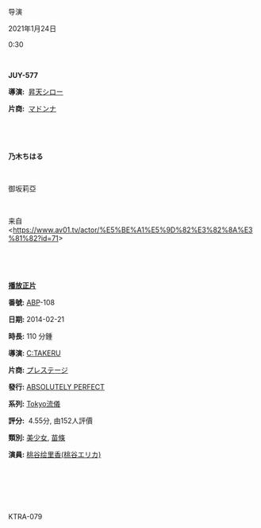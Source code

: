 导演

2021年1月24日

0:30

 

**JUY-577**

**導演:**  [昇天シロー](https://javdb.com/directors/6kK)

**片商:**  [マドンナ](https://javdb.com/makers/35e)

 

 

**乃木ちはる**

 

御坂莉亞

 

来自 \<<https://www.av01.tv/actor/%E5%BE%A1%E5%9D%82%E3%82%8A%E3%81%82?id=71>\>

 

 

[**播放正片**](https://javdb.com/v/AQrn/play?pst=fbd251f9044b760feb6f10569076f610.MTYxNDgyMzEwMy5hOHNxYjM2cnU4)

**番號:** [ABP](https://javdb.com/video_codes/ABP)-108 

**日期:** 2014-02-21

**時長:** 110 分鍾

**導演:** [C:TAKERU](https://javdb.com/directors/R2D)

**片商:** [プレステージ](https://javdb.com/makers/6M)

**發行:** [ABSOLUTELY PERFECT](https://javdb.com/publishers/XG4)

**系列:** [Tokyo流儀](https://javdb.com/series/vW2W)

**評分:**  4.55分, 由152人評價

**類別:** [美少女](https://javdb.com/tags?c2=5), [苗條](https://javdb.com/tags?c4=65)

**演員:** [桃谷绘里香(桃谷エリカ)](https://javdb.com/actors/gwE)

 

 

 

KTRA-079

 

 

 
